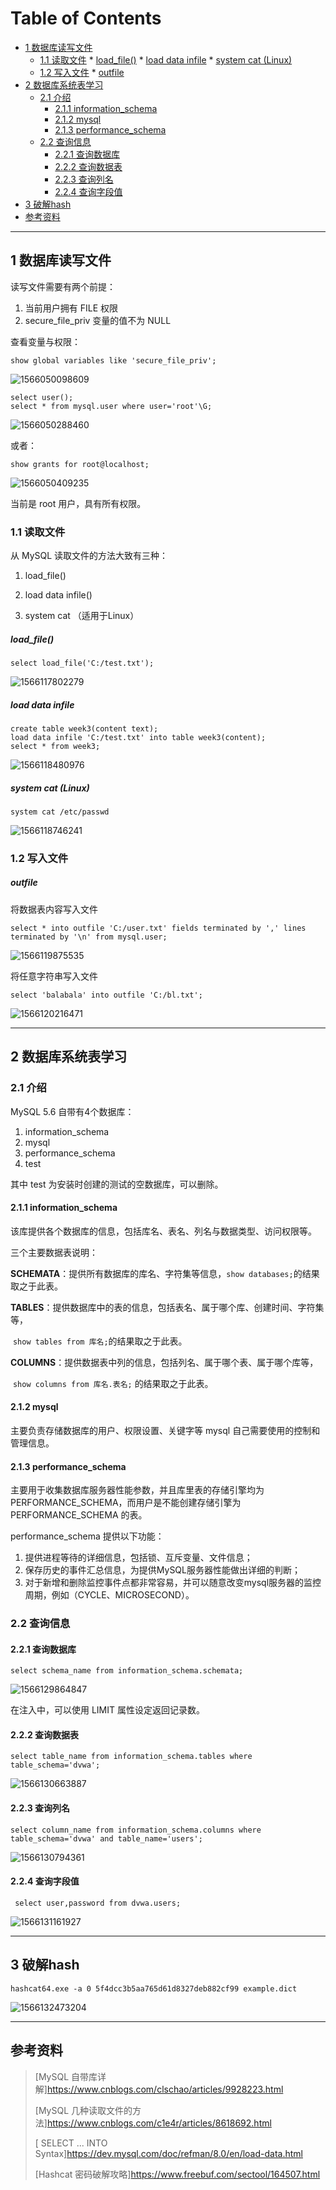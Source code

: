 Table of Contents
=================

  * [1 数据库读写文件](#1-数据库读写文件)
     * [1.1 读取文件](#11-读取文件)
           * [load_file()](#load_file)
               * [load data infile](#load-data-infile)
               * [system cat (Linux)](#system-cat-linux)
     * [1.2 写入文件](#12-写入文件)
           * [outfile](#outfile)
  * [2 数据库系统表学习](#2-数据库系统表学习)
     * [2.1 介绍](#21-介绍)
        * [2.1.1 information_schema](#211-information_schema)
        * [2.1.2 mysql](#212-mysql)
        * [2.1.3 performance_schema](#213-performance_schema)
     * [2.2 查询信息](#22-查询信息)
        * [2.2.1 查询数据库](#221-查询数据库)
        * [2.2.2 查询数据表](#222-查询数据表)
        * [2.2.3 查询列名](#223-查询列名)
        * [2.2.4 查询字段值](#224-查询字段值)
  * [3 破解hash](#3-破解hash)
  * [参考资料](#参考资料)

----

## 1 数据库读写文件

读写文件需要有两个前提：

1. 当前用户拥有 FILE 权限
2. secure_file_priv 变量的值不为 NULL

查看变量与权限：

```mysql
show global variables like 'secure_file_priv';
```

![1566050098609](../%E7%AC%AC%E4%B8%89%E5%91%A8-%E6%95%B0%E6%8D%AE%E5%BA%93%E7%B3%BB%E7%BB%9F%E8%A1%A8%E7%9B%B8%E5%85%B3%E5%AD%A6%E4%B9%A0/assets/1566050098609.png) 

```mysql
select user();
select * from mysql.user where user='root'\G;
```

![1566050288460](../%E7%AC%AC%E4%B8%89%E5%91%A8-%E6%95%B0%E6%8D%AE%E5%BA%93%E7%B3%BB%E7%BB%9F%E8%A1%A8%E7%9B%B8%E5%85%B3%E5%AD%A6%E4%B9%A0/assets/1566050288460.png) 

或者：

```mysql
show grants for root@localhost;
```

![1566050409235](../%E7%AC%AC%E4%B8%89%E5%91%A8-%E6%95%B0%E6%8D%AE%E5%BA%93%E7%B3%BB%E7%BB%9F%E8%A1%A8%E7%9B%B8%E5%85%B3%E5%AD%A6%E4%B9%A0/assets/1566050409235.png) 

当前是 root 用户，具有所有权限。

### 1.1 读取文件

从 MySQL 读取文件的方法大致有三种：

1. load_file()

2. load data infile()

3. system cat （适用于Linux）

##### load_file()

```mysql
select load_file('C:/test.txt');
```

![1566117802279](assets/1566117802279.png) 

##### load data infile

```mysql
create table week3(content text);
load data infile 'C:/test.txt' into table week3(content);
select * from week3;
```

![1566118480976](assets/1566118480976.png) 

##### system cat (Linux)

```mysql
system cat /etc/passwd
```

![1566118746241](assets/1566118746241.png) 

### 1.2 写入文件

##### outfile

将数据表内容写入文件

```mysql
select * into outfile 'C:/user.txt' fields terminated by ',' lines terminated by '\n' from mysql.user;
```

![1566119875535](assets/1566119875535.png) 

将任意字符串写入文件

```mysql
select 'balabala' into outfile 'C:/bl.txt';
```

![1566120216471](assets/1566120216471.png) 

----

## 2 数据库系统表学习

### 2.1 介绍

MySQL 5.6 自带有4个数据库：

1. information_schema
2. mysql
3. performance_schema
4. test

其中 test 为安装时创建的测试的空数据库，可以删除。

#### 2.1.1 information_schema

该库提供各个数据库的信息，包括库名、表名、列名与数据类型、访问权限等。

三个主要数据表说明：

**SCHEMATA**：提供所有数据库的库名、字符集等信息，`show databases;`的结果取之于此表。

**TABLES**：提供数据库中的表的信息，包括表名、属于哪个库、创建时间、字符集等，

​	`show tables from 库名;`的结果取之于此表。

**COLUMNS**：提供数据表中列的信息，包括列名、属于哪个表、属于哪个库等，

​	`show columns from 库名.表名;` 的结果取之于此表。

#### 2.1.2 mysql

主要负责存储数据库的用户、权限设置、关键字等 mysql 自己需要使用的控制和管理信息。

#### 2.1.3 performance_schema

主要用于收集数据库服务器性能参数，并且库里表的存储引擎均为 PERFORMANCE_SCHEMA，而用户是不能创建存储引擎为 PERFORMANCE_SCHEMA 的表。

performance_schema 提供以下功能：

1. 提供进程等待的详细信息，包括锁、互斥变量、文件信息；
2. 保存历史的事件汇总信息，为提供MySQL服务器性能做出详细的判断；
3. 对于新增和删除监控事件点都非常容易，并可以随意改变mysql服务器的监控周期，例如（CYCLE、MICROSECOND）。

### 2.2 查询信息

#### 2.2.1 查询数据库

```mysql
select schema_name from information_schema.schemata;
```

![1566129864847](assets/1566129864847.png) 

在注入中，可以使用 LIMIT 属性设定返回记录数。

#### 2.2.2 查询数据表

```mysql
select table_name from information_schema.tables where table_schema='dvwa';
```

![1566130663887](assets/1566130663887.png)

#### 2.2.3 查询列名


```mysql
select column_name from information_schema.columns where table_schema='dvwa' and table_name='users';
```

![1566130794361](assets/1566130794361.png) 

#### 2.2.4 查询字段值

```mysql
 select user,password from dvwa.users;
```

![1566131161927](assets/1566131161927.png) 

----

## 3 破解hash

```
hashcat64.exe -a 0 5f4dcc3b5aa765d61d8327deb882cf99 example.dict
```

![1566132473204](assets/1566132473204.png)

----

## 参考资料 

> [MySQL 自带库详解]https://www.cnblogs.com/clschao/articles/9928223.html
>
> [MySQL 几种读取文件的方法]https://www.cnblogs.com/c1e4r/articles/8618692.html
>
> [ SELECT ... INTO Syntax]https://dev.mysql.com/doc/refman/8.0/en/load-data.html
>
> [Hashcat 密码破解攻略]https://www.freebuf.com/sectool/164507.html